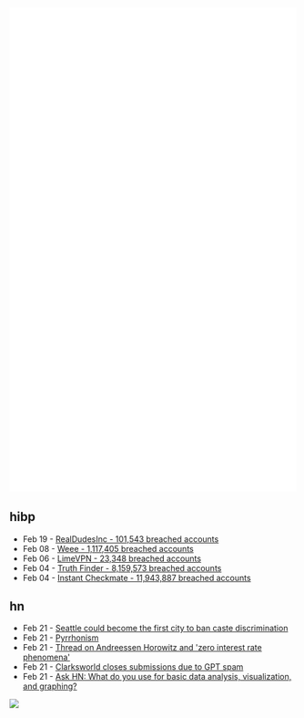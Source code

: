 ![Metrics](https://raw.githubusercontent.com/phixion/phixion/master/metrics.svg)

## hibp

<!--
for https://github.com/phixion/phixion/blob/main/.github/workflows/feeds.yml
-->
<!--START_SECTION:haveibeenpwnd-->
- Feb 19 - [RealDudesInc - 101,543 breached accounts](https://haveibeenpwned.com/PwnedWebsites#RealDudesInc)
- Feb 08 - [Weee - 1,117,405 breached accounts](https://haveibeenpwned.com/PwnedWebsites#Weee)
- Feb 06 - [LimeVPN - 23,348 breached accounts](https://haveibeenpwned.com/PwnedWebsites#LimeVPN)
- Feb 04 - [Truth Finder - 8,159,573 breached accounts](https://haveibeenpwned.com/PwnedWebsites#TruthFinder)
- Feb 04 - [Instant Checkmate - 11,943,887 breached accounts](https://haveibeenpwned.com/PwnedWebsites#InstantCheckmate)
<!--END_SECTION:haveibeenpwnd-->

## hn

<!--
for https://github.com/phixion/phixion/blob/main/.github/workflows/feeds.yml
-->
<!--START_SECTION:hn-->
- Feb 21 - [Seattle could become the first city to ban caste discrimination](https://www.knkx.org/social-justice/2023-02-20/seattle-could-become-the-first-city-to-ban-caste-discrimination)
- Feb 21 - [Pyrrhonism](https://en.wikipedia.org/wiki/Pyrrhonism)
- Feb 21 - [Thread on Andreessen Horowitz and &#x27;zero interest rate phenomena&#x27;](https://twitter.com/tylertringas/status/1627449217294958592)
- Feb 21 - [Clarksworld closes submissions due to GPT spam](https://twitter.com/ShackletonCI/status/1627730312925966336)
- Feb 21 - [Ask HN: What do you use for basic data analysis, visualization, and graphing?](https://news.ycombinator.com/item?id=34875728)
<!--END_SECTION:hn-->

<!--
for https://yhype.me
-->
![](https://hit.yhype.me/github/profile?user_id=13013670)
